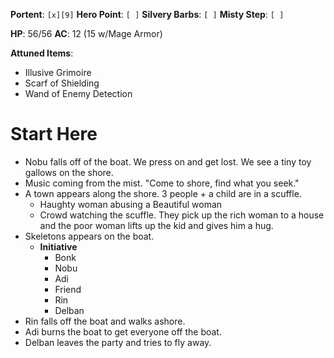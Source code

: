 **Portent**: `[x][9]`
**Hero Point**: `[ ]`
**Silvery Barbs**: `[ ]`
**Misty Step**: `[ ]`

**HP**: 56/56
**AC**: 12 (15 w/Mage Armor)

**Attuned Items**:
- Illusive Grimoire
- Scarf of Shielding
- Wand of Enemy Detection
# Start Here
- Nobu falls off of the boat. We press on and get lost. We see a tiny toy gallows on the shore.
- Music coming from the mist. "Come to shore, find what you seek."
- A town appears along the shore. 3 people + a child are in a scuffle.
	- Haughty woman abusing a Beautiful woman
	- Crowd watching the scuffle. They pick up the rich woman to a house and the poor woman lifts up the kid and gives him a hug.
- Skeletons appears on the boat.
	- **Initiative**
		- Bonk
		- Nobu
		- Adi
		- Friend
		- Rin
		- Delban
- Rin falls off the boat and walks ashore.
- Adi burns the boat to get everyone off the boat.
- Delban leaves the party and tries to fly away.